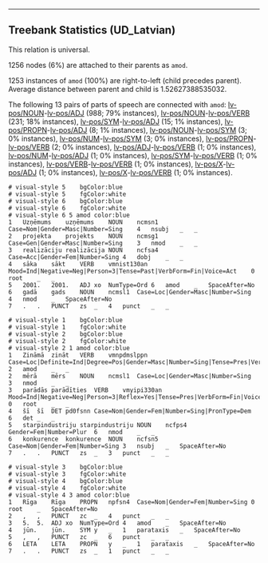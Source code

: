 

--------------------------------------------------------------------------------

## Treebank Statistics (UD_Latvian)

This relation is universal.

1256 nodes (6%) are attached to their parents as `amod`.

1253 instances of `amod` (100%) are right-to-left (child precedes parent).
Average distance between parent and child is 1.52627388535032.

The following 13 pairs of parts of speech are connected with `amod`: [lv-pos/NOUN]()-[lv-pos/ADJ]() (988; 79% instances), [lv-pos/NOUN]()-[lv-pos/VERB]() (231; 18% instances), [lv-pos/SYM]()-[lv-pos/ADJ]() (15; 1% instances), [lv-pos/PROPN]()-[lv-pos/ADJ]() (8; 1% instances), [lv-pos/NOUN]()-[lv-pos/SYM]() (3; 0% instances), [lv-pos/NUM]()-[lv-pos/SYM]() (3; 0% instances), [lv-pos/PROPN]()-[lv-pos/VERB]() (2; 0% instances), [lv-pos/ADJ]()-[lv-pos/VERB]() (1; 0% instances), [lv-pos/NUM]()-[lv-pos/ADJ]() (1; 0% instances), [lv-pos/SYM]()-[lv-pos/VERB]() (1; 0% instances), [lv-pos/VERB]()-[lv-pos/VERB]() (1; 0% instances), [lv-pos/X]()-[lv-pos/ADJ]() (1; 0% instances), [lv-pos/X]()-[lv-pos/VERB]() (1; 0% instances).


~~~ conllu
# visual-style 5	bgColor:blue
# visual-style 5	fgColor:white
# visual-style 6	bgColor:blue
# visual-style 6	fgColor:white
# visual-style 6 5 amod	color:blue
1	Uzņēmums	uzņēmums	NOUN	ncmsn1	Case=Nom|Gender=Masc|Number=Sing	4	nsubj	_	_
2	projekta	projekts	NOUN	ncmsg1	Case=Gen|Gender=Masc|Number=Sing	3	nmod	_	_
3	realizāciju	realizācija	NOUN	ncfsa4	Case=Acc|Gender=Fem|Number=Sing	4	dobj	_	_
4	sāka	sākt	VERB	vmnist130an	Mood=Ind|Negative=Neg|Person=3|Tense=Past|VerbForm=Fin|Voice=Act	0	root	_	_
5	2001.	2001.	ADJ	xo	NumType=Ord	6	amod	_	SpaceAfter=No
6	gadā	gads	NOUN	ncmsl1	Case=Loc|Gender=Masc|Number=Sing	4	nmod	_	SpaceAfter=No
7	.	.	PUNCT	zs	_	4	punct	_	_

~~~


~~~ conllu
# visual-style 1	bgColor:blue
# visual-style 1	fgColor:white
# visual-style 2	bgColor:blue
# visual-style 2	fgColor:white
# visual-style 2 1 amod	color:blue
1	Zināmā	zināt	VERB	vmnpdmslppn	Case=Loc|Definite=Ind|Degree=Pos|Gender=Masc|Number=Sing|Tense=Pres|VerbForm=Part|Voice=Pass	2	amod	_	_
2	mērā	mērs	NOUN	ncmsl1	Case=Loc|Gender=Masc|Number=Sing	3	nmod	_	_
3	parādās	parādīties	VERB	vmyipi330an	Mood=Ind|Negative=Neg|Person=3|Reflex=Yes|Tense=Pres|VerbForm=Fin|Voice=Act	0	root	_	_
4	šī	šī	DET	pd0fsnn	Case=Nom|Gender=Fem|Number=Sing|PronType=Dem	6	det	_	_
5	starpindustriju	starpindustriju	NOUN	ncfps4	Gender=Fem|Number=Plur	6	nmod	_	_
6	konkurence	konkurence	NOUN	ncfsn5	Case=Nom|Gender=Fem|Number=Sing	3	nsubj	_	SpaceAfter=No
7	.	.	PUNCT	zs	_	3	punct	_	_

~~~


~~~ conllu
# visual-style 3	bgColor:blue
# visual-style 3	fgColor:white
# visual-style 4	bgColor:blue
# visual-style 4	fgColor:white
# visual-style 4 3 amod	color:blue
1	Rīga	Rīga	PROPN	npfsn4	Case=Nom|Gender=Fem|Number=Sing	0	root	_	SpaceAfter=No
2	,	,	PUNCT	zc	_	4	punct	_	_
3	5.	5.	ADJ	xo	NumType=Ord	4	amod	_	SpaceAfter=No
4	jūn.	jūn.	SYM	y	_	1	parataxis	_	SpaceAfter=No
5	,	,	PUNCT	zc	_	6	punct	_	_
6	LETA	LETA	PROPN	y	_	1	parataxis	_	SpaceAfter=No
7	.	.	PUNCT	zs	_	1	punct	_	_

~~~


